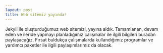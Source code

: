 ```yaml
---
layout: post
title: Web sitemiz yayında!
---
```


Jekyll ile oluşturduğumuz web sitemizi, yayına aldık. Tamamlanan, devam eden ve ileride yapmayı planladığımız çalışmalar ile ilgili bilgileri buradan paylaşacağız. Fırsat buldukça çalışmalarda kullandığımız programlar ve yardımcı paketler ile ilgili paylaşımlarımız da olacak. 

